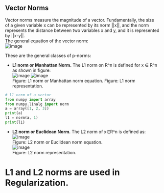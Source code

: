 ## Vector Norms
Vector norms measure the magnitude of a vector. Fundamentally, the size of a given variable x can be represented by its norm ||x||, and the norm represents the distance between two variables x and y, and it is represented by ||x-y||.\
The general equation of the vector norm: \
![image](https://user-images.githubusercontent.com/58425689/106708804-94b56c80-661b-11eb-9144-adf070a7d549.png)

These are the general classes of p-norms:

   - **L1 norm or Manhattan Norm.**
   The L1 norm on R^n is defined for x ∈ R^n as shown in figure: \
	![image](https://user-images.githubusercontent.com/58425689/106709005-ef4ec880-661b-11eb-9f3e-690fca1f0d08.png)         ![image](https://user-images.githubusercontent.com/58425689/106709014-f37ae600-661b-11eb-88dd-02e6fc593ccc.png) \
		Figure: L1 norm or Manhattan norm equation. 		Figure: L1 norm representation.
   ```python
   # l1 norm of a vector
   from numpy import array
   from numpy.linalg import norm
   a = array([1, 2, 3])
   print(a)
   l1 = norm(a, 1)
   print(l1)
   ```

   - **L2 norm or Euclidean Norm.**
   The L2 norm of x∈R^n is defined as: \
   	![image](https://user-images.githubusercontent.com/58425689/106709200-42288000-661c-11eb-9ff6-2be82a3efd9d.png) \
  			 Figure: L2 norm or Euclidean norm equation. \
	![image](https://user-images.githubusercontent.com/58425689/106709210-46549d80-661c-11eb-9ae4-75fe917bb511.png) \
			Figure: L2 norm representation.

# L1 and L2 norms are used in Regularization.

